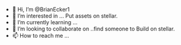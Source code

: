 - 👋 Hi, I’m @BrianEcker1
- 👀 I’m interested in ... Put assets on stellar.
- 🌱 I’m currently learning ...
- 💞️ I’m looking to collaborate on ..find someone to Build on stellar.
- 📫 How to reach me ...

<!---
BrianEcker1/BrianEcker1 is a ✨ special ✨ repository because its `README.md` (this file) appears on your GitHub profile.
You can click the Preview link to take a look at your changes.
--->

